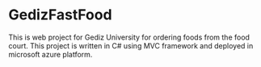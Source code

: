 # GedizFastFood
This is web project for Gediz University for ordering foods from the food court. 
This project is written in C# using MVC framework and deployed in microsoft azure platform. 

